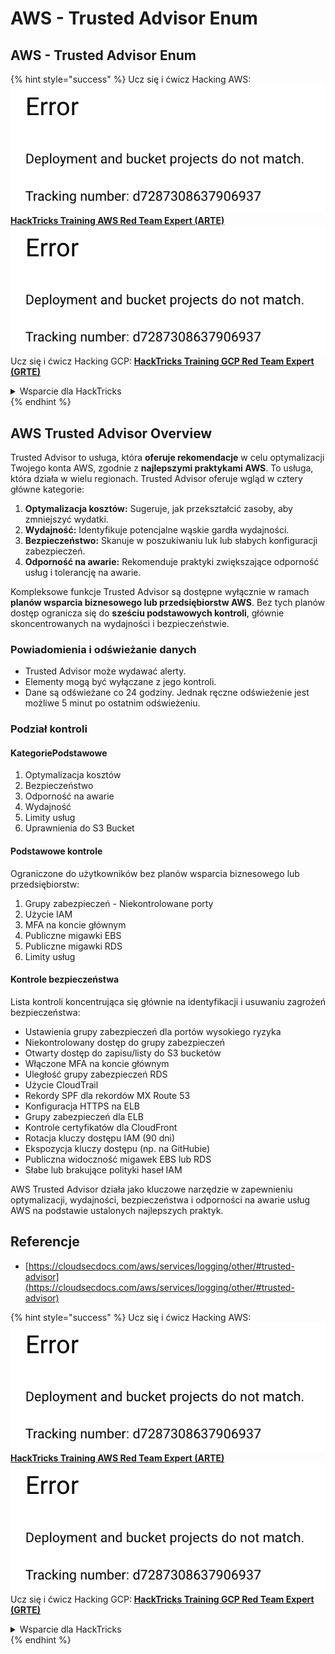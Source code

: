 # AWS - Trusted Advisor Enum

## AWS - Trusted Advisor Enum

{% hint style="success" %}
Ucz się i ćwicz Hacking AWS:<img src="../../../../.gitbook/assets/image (1) (1).png" alt="" data-size="line">[**HackTricks Training AWS Red Team Expert (ARTE)**](https://training.hacktricks.xyz/courses/arte)<img src="../../../../.gitbook/assets/image (1) (1).png" alt="" data-size="line">\
Ucz się i ćwicz Hacking GCP: <img src="../../../../.gitbook/assets/image (2).png" alt="" data-size="line">[**HackTricks Training GCP Red Team Expert (GRTE)**<img src="../../../../.gitbook/assets/image (2).png" alt="" data-size="line">](https://training.hacktricks.xyz/courses/grte)

<details>

<summary>Wsparcie dla HackTricks</summary>

* Sprawdź [**plany subskrypcyjne**](https://github.com/sponsors/carlospolop)!
* **Dołącz do** 💬 [**grupy Discord**](https://discord.gg/hRep4RUj7f) lub [**grupy telegram**](https://t.me/peass) lub **śledź** nas na **Twitterze** 🐦 [**@hacktricks\_live**](https://twitter.com/hacktricks\_live)**.**
* **Podziel się sztuczkami hackingowymi, przesyłając PR-y do** [**HackTricks**](https://github.com/carlospolop/hacktricks) i [**HackTricks Cloud**](https://github.com/carlospolop/hacktricks-cloud) repozytoriów github.

</details>
{% endhint %}

## AWS Trusted Advisor Overview

Trusted Advisor to usługa, która **oferuje rekomendacje** w celu optymalizacji Twojego konta AWS, zgodnie z **najlepszymi praktykami AWS**. To usługa, która działa w wielu regionach. Trusted Advisor oferuje wgląd w cztery główne kategorie:

1. **Optymalizacja kosztów:** Sugeruje, jak przekształcić zasoby, aby zmniejszyć wydatki.
2. **Wydajność:** Identyfikuje potencjalne wąskie gardła wydajności.
3. **Bezpieczeństwo:** Skanuje w poszukiwaniu luk lub słabych konfiguracji zabezpieczeń.
4. **Odporność na awarie:** Rekomenduje praktyki zwiększające odporność usług i tolerancję na awarie.

Kompleksowe funkcje Trusted Advisor są dostępne wyłącznie w ramach **planów wsparcia biznesowego lub przedsiębiorstw AWS**. Bez tych planów dostęp ogranicza się do **sześciu podstawowych kontroli**, głównie skoncentrowanych na wydajności i bezpieczeństwie.

### Powiadomienia i odświeżanie danych

* Trusted Advisor może wydawać alerty.
* Elementy mogą być wyłączane z jego kontroli.
* Dane są odświeżane co 24 godziny. Jednak ręczne odświeżenie jest możliwe 5 minut po ostatnim odświeżeniu.

### **Podział kontroli**

#### KategoriePodstawowe

1. Optymalizacja kosztów
2. Bezpieczeństwo
3. Odporność na awarie
4. Wydajność
5. Limity usług
6. Uprawnienia do S3 Bucket

#### Podstawowe kontrole

Ograniczone do użytkowników bez planów wsparcia biznesowego lub przedsiębiorstw:

1. Grupy zabezpieczeń - Niekontrolowane porty
2. Użycie IAM
3. MFA na koncie głównym
4. Publiczne migawki EBS
5. Publiczne migawki RDS
6. Limity usług

#### Kontrole bezpieczeństwa

Lista kontroli koncentrująca się głównie na identyfikacji i usuwaniu zagrożeń bezpieczeństwa:

* Ustawienia grupy zabezpieczeń dla portów wysokiego ryzyka
* Niekontrolowany dostęp do grupy zabezpieczeń
* Otwarty dostęp do zapisu/listy do S3 bucketów
* Włączone MFA na koncie głównym
* Uległość grupy zabezpieczeń RDS
* Użycie CloudTrail
* Rekordy SPF dla rekordów MX Route 53
* Konfiguracja HTTPS na ELB
* Grupy zabezpieczeń dla ELB
* Kontrole certyfikatów dla CloudFront
* Rotacja kluczy dostępu IAM (90 dni)
* Ekspozycja kluczy dostępu (np. na GitHubie)
* Publiczna widoczność migawek EBS lub RDS
* Słabe lub brakujące polityki haseł IAM

AWS Trusted Advisor działa jako kluczowe narzędzie w zapewnieniu optymalizacji, wydajności, bezpieczeństwa i odporności na awarie usług AWS na podstawie ustalonych najlepszych praktyk.

## **Referencje**

* [https://cloudsecdocs.com/aws/services/logging/other/#trusted-advisor](https://cloudsecdocs.com/aws/services/logging/other/#trusted-advisor)

{% hint style="success" %}
Ucz się i ćwicz Hacking AWS:<img src="../../../../.gitbook/assets/image (1) (1).png" alt="" data-size="line">[**HackTricks Training AWS Red Team Expert (ARTE)**](https://training.hacktricks.xyz/courses/arte)<img src="../../../../.gitbook/assets/image (1) (1).png" alt="" data-size="line">\
Ucz się i ćwicz Hacking GCP: <img src="../../../../.gitbook/assets/image (2).png" alt="" data-size="line">[**HackTricks Training GCP Red Team Expert (GRTE)**<img src="../../../../.gitbook/assets/image (2).png" alt="" data-size="line">](https://training.hacktricks.xyz/courses/grte)

<details>

<summary>Wsparcie dla HackTricks</summary>

* Sprawdź [**plany subskrypcyjne**](https://github.com/sponsors/carlospolop)!
* **Dołącz do** 💬 [**grupy Discord**](https://discord.gg/hRep4RUj7f) lub [**grupy telegram**](https://t.me/peass) lub **śledź** nas na **Twitterze** 🐦 [**@hacktricks\_live**](https://twitter.com/hacktricks\_live)**.**
* **Podziel się sztuczkami hackingowymi, przesyłając PR-y do** [**HackTricks**](https://github.com/carlospolop/hacktricks) i [**HackTricks Cloud**](https://github.com/carlospolop/hacktricks-cloud) repozytoriów github.

</details>
{% endhint %}
